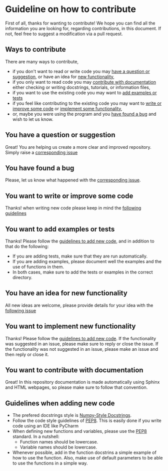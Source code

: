 # Guideline on how to contribute

First of all, thanks for wanting to contribute! We hope you can find all the information you are looking for, regarding contributions, in this document. If not, feel free to suggest a modification via a pull request.

## Ways to contribute

There are many ways to contribute, 

- if you don't want to read or write code you may [have a question or suggestion](#you-have-a-question-or-suggestion), or have an idea for [new functionality](#you-have-an-idea-for-new-functionality),
- if you only want to read code you may [contribute with documentation](#you-want-to-contribute-with-documentation) either checking or writing docstrings, tutorials, or information files,
- if you want to use the existing code you may want to [add examples or tests](#you-want-to-add-examples-or-tests)
- if you feel like contributing to the existing code you may want to [write or improve some code](#you-want-to-write-or-improve-some-code) or [implement some functionality](#you-want-to-implement-new-functionality),
- or, maybe you were using the program and you [have found a bug](#you-have-found-a-bug) and wish to let us know.

## You have a question or suggestion

Great! You are helping us create a more clear and improved repository. Simply raise a [corresponding issue](https://github.com/CarlosAndresd/f_abm/issues/new?assignees=&labels=question&template=questions-or-suggestions.md&title=Question_Suggestion)

## You have found a bug

Please, let us know what happened with the [corresponding issue](https://github.com/CarlosAndresd/f_abm/issues/new?assignees=&labels=bug&projects=&template=bug_report_template.yml&title=Bug+Report).

## You want to write or improve some code

Thanks! when writing new code please keep in mind the [following guidelines](#guidelines-when-adding-new-code)


## You want to add examples or tests

Thanks! Please follow the [guidelines to add new code](#guidelines-when-adding-new-code), and in addition to that do the following:

- If you are adding tests, make sure that they are run automatically.
- If you are adding examples, please document well the examples and the use of functions in them.
- In both cases, make sure to add the tests or examples in the correct directory.

## You have an idea for new functionality 

All new ideas are welcome, please provide details for your idea with the [following issue](https://github.com/CarlosAndresd/f_abm/issues/new?assignees=&labels=enhancement&projects=&template=new_functionality.yml&title=New+Functionality)

## You want to implement new functionality 

Thanks! Please follow the [guidelines to add new code](#guidelines-when-adding-new-code). If the functionality was suggested in an issue, please make sure to reply or close the issue. If the functionality was not suggested in an issue, please make an issue and then reply or close it.

## You want to contribute with documentation 

Great! In this repository documentation is made automatically using Sphinx and HTML webpages, so please make sure to follow that convention.

## Guidelines when adding new code

- The prefered docstrings style is [Numpy-Style Docstrings](https://numpydoc.readthedocs.io/en/latest/format.html).
- Follow the code style guidelines of [PEP8](https://peps.python.org/pep-0008/). This is easily done if you write code using an IDE like PyCharm
- When defining new functions and variables, please use the [PEP8](https://peps.python.org/pep-0008/) standard. In a nutshell:
	- Function names should be lowercase.
	- Variable names should be lowercase.
- Whenever possible, add in the function docstrins a simple example of how to use the function. Also, make use of default parameters to be able to use the functions in a simple way.


